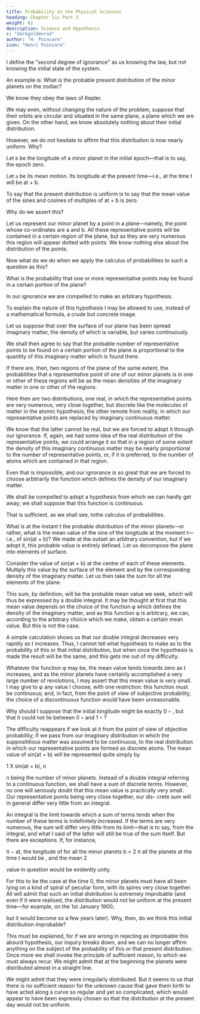 ```yaml
---
title: Probability in the Physical Sciences
heading: Chapter 11c Part 3
weight: 62
description: Science and Hypothesis
c: "darkgoldenrod"
author: "H. Poincare"
icon: "Henri Poincare"
---
```




I define the "second degree of ignorance" as us knowing the law, but not knowing the initial state of the system. 

An example is: What is the probable present distribution of the minor planets on the zodiac? 

We know they obey the laws of Kepler. 

We may even, without changing the nature of the problem, suppose that their orbits are circular and situated in the same plane, a plane which we are given. On the other hand, we know absolutely nothing about their initial distribution. 

However, we do not hesitate to affirm that this distribution is now nearly uniform. Why? 

Let `b` be the longitude of a minor planet in the initial epoch—that is to say, the epoch zero.

Let `a` be its mean motion. Its longitude at the present time—i.e., at the time t will be at + b. 

To say that the  present distribution is uniform is to say that the mean value of the sines and cosines of multiples of at + b is zero. 

Why do we assert this? 

Let us represent our minor planet by a point in a plane—namely, the point whose co-ordinates are a and b. All these representative points will be contained in a certain region of the plane, but as they are very numerous this region will appear dotted
with points. We know nothing else about the distribution of the points. 

Now what do we do when we apply the calculus of probabilities to such a question as this?

What is the probability that one or more representative points may be found in a certain portion of the plane?

In our ignorance we are compelled to make an arbitrary hypothesis. 

To explain the nature of this hypothesis I may be allowed to use, instead of a mathematical formula, a crude but concrete image. 

Let us suppose that over the surface of our plane has been spread imaginary matter, the density of which is variable, but varies continuously. 

We shall then agree to say that the probable number of representative points to be found on a certain portion of the plane is proportional to the quantity of this imaginary matter which is found there. 

If there are, then, two regions of the plane of the same extent, the probabilities that a representative point of one of our minor planets is in one or other of these regions will be as the mean densities of the imaginary matter in one or other of the regions. 

Here then are two distributions, one real, in which the representative points are very numerous, very close together, but discrete like the molecules of
matter in the atomic hypothesis; the other remote from reality, in which our representative points are replaced by
imaginary continuous matter. 

We know that the latter cannot be real, but we are forced to adopt it through our ignorance. If, again, we had some idea of the real distribution of the representative points, we could arrange it so that in a region of some extent the density of this imaginary continuous matter may be nearly proportional to the number of representative points, or, if it is preferred,
to the number of atoms which are contained in that region. 

Even that is impossible, and our ignorance is so great that we are forced to choose arbitrarily the function which defines the density of our imaginary matter.

We shall be compelled to adopt a hypothesis from which we can hardly get away; we shall suppose that this function is continuous. 

That is sufficient, as we shall see, tothe calculus of probabilities.

<!-- enable us to reach our conclusion. -->

What is at the instant t the probable distribution of the minor planets—or rather, what is the mean value of the sine of the longitude at the moment t—i.e., of sin(at + b)? We made at the outset an arbitrary convention, but if we adopt it, this probable value is entirely
defined. Let us decompose the plane into elements of surface. 

Consider the value of sin(at + b) at the centre of each of these elements. Multiply this value by the surface of the element and by the corresponding density of the imaginary matter. Let us then take the sum for all the elements of the plane. 

This sum, by definition, will be the probable mean value we seek, which will thus be expressed by a double integral. It may be thought
at first that this mean value depends on the choice of the function φ which defines the density of the imaginary matter, and as this function φ is arbitrary, we can, according to the arbitrary choice which we make, obtain a certain mean value. But this is not the case. 

A simple calculation shows us that our double integral decreases very rapidly as t increases. Thus, I cannot tell what hypothesis to make as to the probability of this or that initial distribution, but when once the hypothesis is made the result will be the same, and this gets me out of my difficulty. 

Whatever the function φ may be, the mean value tends towards zero as t increases, and as the minor planets have certainly accomplished a very large
number of revolutions, I may assert that this mean value is very small. I may give to φ any value I choose, with
one restriction: this function must be continuous; and, in fact, from the point of view of subjective probability,
the choice of a discontinuous function would have been unreasonable. 

Why should I suppose that the initial longitude might be exactly 0 ◦ , but that it could not lie between 0 ◦ and 1 ◦ ?

The difficulty reappears if we look at it from the point of view of objective probability; if we pass from our imaginary distribution in which the supposititious matter was assumed to be continuous, to the real distribution in which our representative points are formed as discrete atoms. The mean value of sin(at + b) will be represented quite simply by

1 X
sin(at + b),
n

n being the number of minor planets. Instead of a double integral referring to a continuous function, we shall have
a sum of discrete terms. However, no one will seriously doubt that this mean value is practically very small. Our representative points being very close together, our dis-
crete sum will in general differ very little from an integral. 

An integral is the limit towards which a sum of terms tends when the number of these terms is indefinitely increased. If the terms are very numerous, the sum will differ very little from its limit—that is to say, from the integral, and what I said of the latter will still be true of the sum itself. But there are exceptions. If, for instance,

π
− at, the longitude of
for all the minor planets b =
2
π
all the planets at the time t would be , and the mean
2

value in question would be evidently unity. 

For this to be the case at the time 0, the minor planets must have all been lying on a kind of spiral of peculiar form, with its spires very close together. All will admit that such an initial distribution is extremely improbable (and even if it were realised, the distribution would not be uniform at the present time—for example, on the 1st January 1900;

but it would become so a few years later). Why, then, do we think this initial distribution improbable? 

This must be explained, for if we are wrong in rejecting as improbable this absurd hypothesis, our inquiry breaks down, and we can no longer affirm anything on the subject of the probability of this or that present distribution. Once more we shall invoke the principle of sufficient reason, to which we must always recur. We might admit that at
the beginning the planets were distributed almost in a straight line. 

We might admit that they were irregularly distributed. But it seems to us that there is no sufficient reason for the unknown cause that gave them birth to have acted along a curve so regular and yet so complicated, which would appear to have been expressly chosen so that the distribution at the present day would not be uniform.


